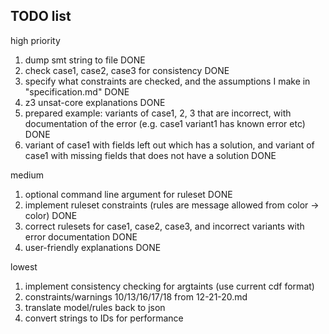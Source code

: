 ## TODO list

high priority

1. dump smt string to file DONE
2. check case1, case2, case3 for consistency DONE
3. specify what constraints are checked, and the assumptions I make in "specification.md" DONE
4. z3 unsat-core explanations DONE
5. prepared example: variants of case1, 2, 3 that are incorrect, with documentation of the error (e.g. case1 variant1 has known error etc) DONE
6. variant of case1 with fields left out which has a solution, and variant of case1 with missing fields that does not have a solution DONE

medium

1. optional command line argument for ruleset DONE
2. implement ruleset constraints (rules are message allowed from color -> color) DONE
3. correct rulesets for case1, case2, case3, and incorrect variants with error documentation DONE
4. user-friendly explanations DONE

lowest

1. implement consistency checking for argtaints (use current cdf format)
2. constraints/warnings 10/13/16/17/18 from 12-21-20.md
3. translate model/rules back to json
4. convert strings to IDs for performance
